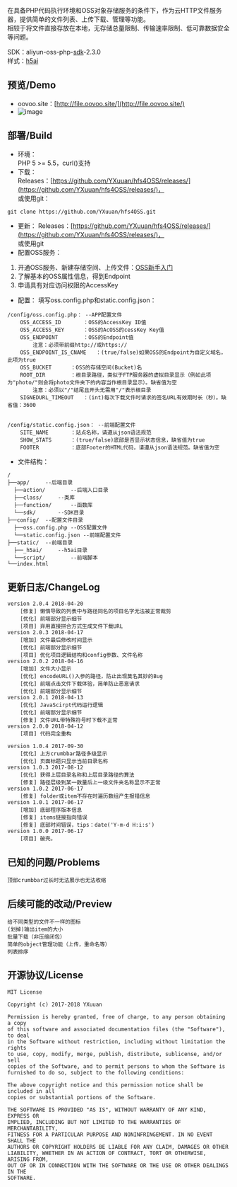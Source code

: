 在具备PHP代码执行环境和OSS对象存储服务的条件下，作为云HTTP文件服务器，提供简单的文件列表、上传下载、管理等功能。  
相较于将文件直接存放在本地，无存储总量限制、传输速率限制、低可靠数据安全等问题。
  
SDK：aliyun-oss-php-[sdk](https://promotion.aliyun.com/ntms/act/ossdoclist.html)-2.3.0  
样式：[h5ai](https://larsjung.de/h5ai/)

## 预览/Demo
* oovoo.site：[http://file.oovoo.site/](http://file.oovoo.site/)
* ![image](https://yxuuan.github.io/hfs4oss-demo/demo.png)

## 部署/Build
* 环境：  
PHP 5 >= 5.5，curl()支持
* 下载：  
Releases：[https://github.com/YXuuan/hfs4OSS/releases/](https://github.com/YXuuan/hfs4OSS/releases/)，  
或使用git：
~~~
git clone https://github.com/YXuuan/hfs4OSS.git
~~~
* 更新：
Releases：[https://github.com/YXuuan/hfs4OSS/releases/](https://github.com/YXuuan/hfs4OSS/releases/)，  
或使用git
* 配置OSS服务：
1. 开通OSS服务、新建存储空间、上传文件：[OSS新手入门](https://promotion.aliyun.com/ntms/ossedu2.html)
2. 了解基本的OSS属性信息，得到Endpoint
3. 申请具有对应访问权限的AccessKey
* 配置：
填写oss.config.php和static.config.json：
~~~
/config/oss.config.php：	--APP配置文件
	OSS_ACCESS_ID		：OSS的AccessKey ID值
	OSS_ACCESS_KEY		：OSS的AcOSS的cessKey Key值
	OSS_ENDPOINT		：OSS的Endpoint值
		注意：必须带前缀http://或https://
	OSS_ENDPOINT_IS_CNAME	：(true/false)如果OSS的Endpoint为自定义域名，此项为true
	OSS_BUCKET		：OSS的存储空间(Bucket)名
	ROOT_DIR		：根目录路径，类似于FTP服务器的虚拟目录显示（例如此项为"photo/"则会将photo文件夹下的内容当作根目录显示）。缺省值为空
		注意：必须以"/"结尾且开头无需用"/"表示根目录
	SIGNEDURL_TIMEOUT   ：(int)每次下载文件时请求的签名URL有效期时长（秒）。缺省值：3600


/config/static.config.json：	--前端配置文件
	SITE_NAME		：站点名称，请遵从json语法规范
	SHOW_STATS		：(true/false)底部是否显示状态信息，缺省值为true
	FOOTER			：底部Footer的HTML代码，请遵从json语法规范。缺省值为空
~~~
* 文件结构：
```
/
├──app/		--后端目录
  ├──action/		--后端入口目录
  ├──class/		--类库
  ├──function/		--函数库
  └──sdk/		--SDK目录
├──config/	--配置文件目录
  ├──oss.config.php	--OSS配置文件
  └──static.config.json	--前端配置文件
├──static/	--前端目录
  ├──_h5ai/		--h5ai目录
  └──script/		--前端脚本
└──index.html
```

## 更新日志/ChangeLog
```
version 2.0.4 2018-04-20
	[修复] 懒惰导致的列表中与路径同名的项目名字无法被正常裁剪
	[优化] 前端部分显示细节
	[项目] 弃用直接拼合方式生成文件下载URL
version 2.0.3 2018-04-17
	[增加] 文件最后修改时间显示
	[优化] 前端部分显示细节
	[项目] 优化项目逻辑结构和config参数、文件名称
version 2.0.2 2018-04-16
	[增加] 文件大小显示
	[优化] encodeURL()入参的路径，防止出现莫名其妙的Bug
	[优化] 前端点击文件下载体验，简单防止恶意请求
	[优化] 前端部分显示细节
version 2.0.1 2018-04-13
	[优化] JavaScirpt代码运行逻辑
	[优化] 前端部分显示细节
	[修复] 文件URL带特殊符号时下载不正常
version 2.0.0 2018-04-12
	[项目] 代码完全重构

version 1.0.4 2017-09-30
	[优化] 上方crumbbar路径多级显示
	[优化] 页面标题只显示当前目录名称
version 1.0.3 2017-08-12
	[优化] 获得上层目录名称和上层目录路径的算法
	[修复] 路径层级到某一数量后上一级文件夹名称显示不正常
version 1.0.2 2017-06-17
	[修复] folder或item不存在时遍历数组产生报错信息
version 1.0.1 2017-06-17
	[增加] 底部程序版本信息
	[修复] items链接指向错误
	[修复] 底部时间错误，tips：date('Y-m-d H:i:s')
version 1.0.0 2017-06-17
	[项目] 破壳。
```
## 已知的问题/Problems
```
顶部crumbbar过长时无法展示也无法收缩
```

## 后续可能的改动/Preview
```
给不同类型的文件不一样的图标
(划掉)输出item的大小
批量下载（非压缩闭包）
简单的object管理功能（上传，重命名等）
列表排序
```

## 开源协议/License
```
MIT License

Copyright (c) 2017-2018 YXuuan

Permission is hereby granted, free of charge, to any person obtaining a copy
of this software and associated documentation files (the "Software"), to deal
in the Software without restriction, including without limitation the rights
to use, copy, modify, merge, publish, distribute, sublicense, and/or sell
copies of the Software, and to permit persons to whom the Software is
furnished to do so, subject to the following conditions:

The above copyright notice and this permission notice shall be included in all
copies or substantial portions of the Software.

THE SOFTWARE IS PROVIDED "AS IS", WITHOUT WARRANTY OF ANY KIND, EXPRESS OR
IMPLIED, INCLUDING BUT NOT LIMITED TO THE WARRANTIES OF MERCHANTABILITY,
FITNESS FOR A PARTICULAR PURPOSE AND NONINFRINGEMENT. IN NO EVENT SHALL THE
AUTHORS OR COPYRIGHT HOLDERS BE LIABLE FOR ANY CLAIM, DAMAGES OR OTHER
LIABILITY, WHETHER IN AN ACTION OF CONTRACT, TORT OR OTHERWISE, ARISING FROM,
OUT OF OR IN CONNECTION WITH THE SOFTWARE OR THE USE OR OTHER DEALINGS IN THE
SOFTWARE.
```